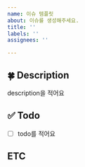 ```yaml
---
name: 이슈 템플릿
about: 이슈를 생성해주세요.
title: ''
labels: ''
assignees: ''

---
```


## 🍀 Description
description을 적어요

## ✅ Todo
- [ ] todo를 적어요

## ETC
